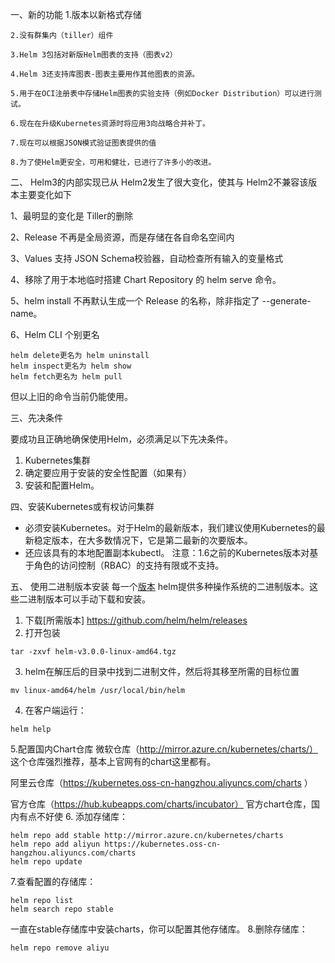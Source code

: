 一、新的功能
    1.版本以新格式存储

    2.没有群集内（tiller）组件

    3.Helm 3包括对新版Helm图表的支持（图表v2）

    4.Helm 3还支持库图表-图表主要用作其他图表的资源。

    5.用于在OCI注册表中存储Helm图表的实验支持（例如Docker Distribution）可以进行测试。

    6.现在在升级Kubernetes资源时将应用3向战略合并补丁。

    7.现在可以根据JSON模式验证图表提供的值

    8.为了使Helm更安全，可用和健壮，已进行了许多小的改进。

二、 Helm3的内部实现已从 Helm2发生了很大变化，使其与 Helm2不兼容该版本主要变化如下

1、最明显的变化是 Tiller的删除

2、Release 不再是全局资源，而是存储在各自命名空间内

3、Values 支持 JSON Schema校验器，自动检查所有输入的变量格式

4、移除了用于本地临时搭建 Chart Repository 的 helm serve 命令。

5、helm install 不再默认生成一个 Release 的名称，除非指定了 --generate-name。

6、Helm CLI 个别更名

```shell
helm delete更名为 helm uninstall
helm inspect更名为 helm show
helm fetch更名为 helm pull
```
但以上旧的命令当前仍能使用。

三、先决条件

要成功且正确地确保使用Helm，必须满足以下先决条件。

1.  Kubernetes集群
2.  确定要应用于安装的安全性配置（如果有）
3.  安装和配置Helm。

四、安装Kubernetes或有权访问集群
* 必须安装Kubernetes。对于Helm的最新版本，我们建议使用Kubernetes的最新稳定版本，在大多数情况下，它是第二最新的次要版本。
* 还应该具有的本地配置副本kubectl。
注意：1.6之前的Kubernetes版本对基于角色的访问控制（RBAC）的支持有限或不支持。

五、 使用二进制版本安装
每一个[版本](https://github.com/helm/helm/releases)
helm提供多种操作系统的二进制版本。这些二进制版本可以手动下载和安装。

1.  下载[所需版本]
https://github.com/helm/helm/releases
2. 打开包装
```shell
tar -zxvf helm-v3.0.0-linux-amd64.tgz
```
3.  helm在解压后的目录中找到二进制文件，然后将其移至所需的目标位置
```shell
mv linux-amd64/helm /usr/local/bin/helm
```
4. 在客户端运行：
```shell
helm help
```
5.配置国内Chart仓库
微软仓库（http://mirror.azure.cn/kubernetes/charts/） 这个仓库强烈推荐，基本上官网有的chart这里都有。

阿里云仓库（https://kubernetes.oss-cn-hangzhou.aliyuncs.com/charts ）

官方仓库（https://hub.kubeapps.com/charts/incubator） 官方chart仓库，国内有点不好使
6. 添加存储库：
```shell
helm repo add stable http://mirror.azure.cn/kubernetes/charts
helm repo add aliyun https://kubernetes.oss-cn-hangzhou.aliyuncs.com/charts
helm repo update
```
7.查看配置的存储库：
```shell
helm repo list
helm search repo stable
```
一直在stable存储库中安装charts，你可以配置其他存储库。
8.删除存储库：
```shell
helm repo remove aliyu
```